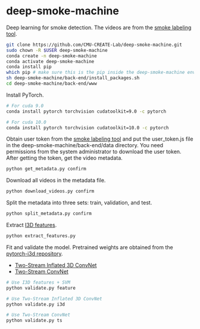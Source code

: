 # deep-smoke-machine
Deep learning for smoke detection. The videos are from the [smoke labeling tool](https://github.com/CMU-CREATE-Lab/video-labeling-tool).
```sh
git clone https://github.com/CMU-CREATE-Lab/deep-smoke-machine.git
sudo chown -R $USER deep-smoke-machine
conda create -n deep-smoke-machine
conda activate deep-smoke-machine
conda install pip
which pip # make sure this is the pip inside the deep-smoke-machine environment
sh deep-smoke-machine/back-end/install_packages.sh
cd deep-smoke-machine/back-end/www
```
Install PyTorch.
```sh
# For cuda 9.0
conda install pytorch torchvision cudatoolkit=9.0 -c pytorch

# For cuda 10.0
conda install pytorch torchvision cudatoolkit=10.0 -c pytorch
```
Obtain user token from the [smoke labeling tool](https://smoke.createlab.org/gallery.html) and put the user_token.js file in the deep-smoke-machine/back-end/data directory. You need permissions from the system administrator to download the user token. After getting the token, get the video metadata.
```sh
python get_metadata.py confirm
```
Download all videos in the metadata file.
```sh
python download_videos.py confirm
```
Split the metadata into three sets: train, validation, and test.
```sh
python split_metadata.py confirm
```
Extract [I3D features](https://github.com/piergiaj/pytorch-i3d).
```sh
python extract_features.py
```
Fit and validate the model. Pretrained weights are obtained from the [pytorch-i3d repository](https://github.com/piergiaj/pytorch-i3d).
- [Two-Stream Inflated 3D ConvNet](https://arxiv.org/abs/1705.07750)
- [Two-Stream ConvNet](http://papers.nips.cc/paper/5353-two-stream-convolutional)
```sh
# Use I3D features + SVM
python validate.py feature

# Use Two-Stream Inflated 3D ConvNet
python validate.py i3d

# Use Two-Stream ConvNet
python validate.py ts
```
